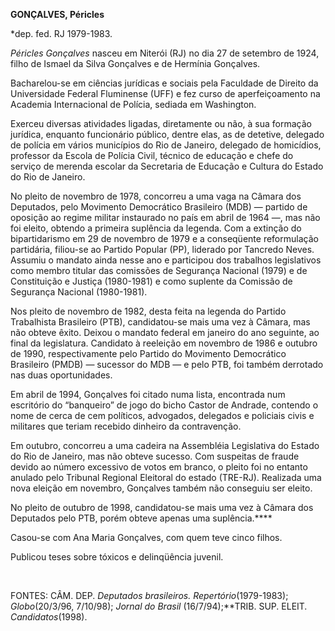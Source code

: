 **GONÇALVES, Péricles**

\*dep. fed. RJ 1979-1983.

*Péricles Gonçalves* nasceu em Niterói (RJ) no dia 27 de setembro de
1924, filho de Ismael da Silva Gonçalves e de Hermínia Gonçalves.

Bacharelou-se em ciências jurídicas e sociais pela Faculdade de Direito
da Universidade Federal Fluminense (UFF) e fez curso de aperfeiçoamento
na Academia Internacional de Polícia, sediada em Washington.

Exerceu diversas atividades ligadas, diretamente ou não, à sua formação
jurídica, enquanto funcionário público, dentre elas, as de detetive,
delegado de polícia em vários municípios do Rio de Janeiro, delegado de
homicídios, professor da Escola de Polícia Civil, técnico de educação e
chefe do serviço de merenda escolar da Secretaria de Educação e Cultura
do Estado do Rio de Janeiro.

No pleito de novembro de 1978, concorreu a uma vaga na Câmara dos
Deputados, pelo Movimento Democrático Brasileiro (MDB) — partido de
oposição ao regime militar instaurado no país em abril de 1964 —, mas
não foi eleito, obtendo a primeira suplência da legenda. Com a extinção
do bipartidarismo em 29 de novembro de 1979 e a conseqüente reformulação
partidária, filiou-se ao Partido Popular (PP), liderado por Tancredo
Neves. Assumiu o mandato ainda nesse ano e participou dos trabalhos
legislativos como membro titular das comissões de Segurança Nacional
(1979) e de Constituição e Justiça (1980-1981) e como suplente da
Comissão de Segurança Nacional (1980-1981).

Nos pleito de novembro de 1982, desta feita na legenda do Partido
Trabalhista Brasileiro (PTB), candidatou-se mais uma vez à Câmara, mas
não obteve êxito. Deixou o mandato federal em janeiro do ano seguinte,
ao final da legislatura. Candidato à reeleição em novembro de 1986 e
outubro de 1990, respectivamente pelo Partido do Movimento Democrático
Brasileiro (PMDB) — sucessor do MDB — e pelo PTB, foi também derrotado
nas duas oportunidades.

Em abril de 1994, Gonçalves foi citado numa lista, encontrada num
escritório do “banqueiro” de jogo do bicho Castor de Andrade, contendo o
nome de cerca de cem políticos, advogados, delegados e policiais civis e
militares que teriam recebido dinheiro da contravenção.

Em outubro, concorreu a uma cadeira na Assembléia Legislativa do Estado
do Rio de Janeiro, mas não obteve sucesso. Com suspeitas de fraude
devido ao número excessivo de votos em branco, o pleito foi no entanto
anulado pelo Tribunal Regional Eleitoral do estado (TRE-RJ). Realizada
uma nova eleição em novembro, Gonçalves também não conseguiu ser eleito.

No pleito de outubro de 1998, candidatou-se mais uma vez à Câmara dos
Deputados pelo PTB, porém obteve apenas uma suplência.****

Casou-se com Ana Maria Gonçalves, com quem teve cinco filhos.

Publicou teses sobre tóxicos e delinqüência juvenil.

 

FONTES: CÂM. DEP. *Deputados brasileiros. Repertório*(1979-1983);
*Globo*(20/3/96, 7/10/98); *Jornal do Brasil* (16/7/94);**TRIB. SUP.
ELEIT. *Candidatos*(1998).

 

